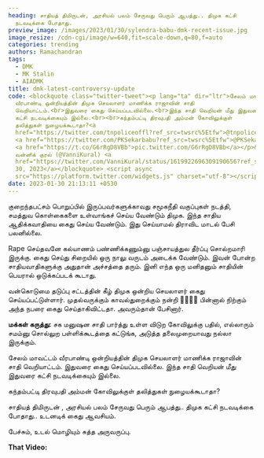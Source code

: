 ```yaml
---
heading: சாதியத் திமிருடன், அரசியல் பலம் சேருவது பெரும் ஆபத்து.. திமுக கட்சி
  நடவடிக்கை போதாது.
preview_image: /images/2023/01/30/sylendra-babu-dmk-recent-issue.jpg
image_resize: /cdn-cgi/image/w=640,fit=scale-down,q=80,f=auto
categories: trending
authors: Ramachandran
tags:
  - DMK
  - MK Stalin
  - AIADMK
title: dmk-latest-controversy-update
code: <blockquote class="twitter-tweet"><p lang="ta" dir="ltr">சேலம் மாவட்டம்
  வீரபாண்டி ஒன்றியத்தின் திமுக செயலாளர் மாணிக்க ராஜாவின் சாதி
  வெறியாட்டம்.<br>இதுவரை கைது செய்யப்படவில்லை.<br>இந்த சாதி வெறியன் மீது இதுவரை
  கட்சி நடவடிக்கையும் இல்லை.<br><br>கந்தம்பட்டி திரவுபதி அம்மன் கோவிலுக்குள்
  தலித்துகள் நுழையக்கூடாதா?<a
  href="https://twitter.com/tnpoliceoffl?ref_src=twsrc%5Etfw">@tnpoliceoffl</a>
  <a href="https://twitter.com/PKSekarbabu?ref_src=twsrc%5Etfw">@PKSekarbabu</a>
  <a href="https://t.co/G6rRgD8VBb">pic.twitter.com/G6rRgD8VBb</a></p>&mdash;
  வன்னிக் குரல் (@VanniKural) <a
  href="https://twitter.com/VanniKural/status/1619922696309190656?ref_src=twsrc%5Etfw">January
  30, 2023</a></blockquote> <script async
  src="https://platform.twitter.com/widgets.js" charset="utf-8"></script>
date: 2023-01-30 21:13:11 +0530
---
```

குறைந்தபட்சம் பொறுப்பில் இருப்பவர்களுக்காவது சமூகநீதி வகுப்புகள் நடத்தி, சமத்துவ கொள்கைகளை உள்வாங்கச் செய்ய வேண்டும் திமுக. இந்த சாதிய ஆதிக்கவாதியை கைது செய்ய வேண்டும். இது செய்யாமல் திராவிட மாடல் பேசி பலனில்லை.

Rape செய்தவனே கல்யாணம் பண்ணிக்கணும்னு பஞ்சாயத்துல தீர்ப்பு சொல்றமாரி இருக்கு. கைது செய்து சிறையில் ஒரு நாலு வருடம் அடைக்க வேண்டும். இவன் போன்ற சாதியவாதிகளுக்கு அதுதான் அச்சத்தை தரும். இனி எந்த ஒரு மனிதனும் சாதியின் பெயரால் ஒடுக்கப்படக் கூடாது. 

வன்கொடுமை தடுப்பு சட்டத்தின் கீழ் திமுக ஒன்றிய செயலாளர் கைது செய்யப்பட்டுள்ளார். முதல்வருக்கும் காவல்துறைக்கும் நன்றி 🙏🏿👏🏿
பின்னால் நிற்கும் அந்த நபரை கைது செய்தாகிவிட்டதா. அவரும்தான் பேசினார். 

**மக்கள் கருத்து:**
சக மனுஷன சாதி பார்த்து உள்ள விடுற கோவிலுக்கு பதில், எல்லாரும் சமம்னு சொல்லுற பள்ளிக்கூடத்தை கட்டுங்க, அடுத்த தலைமுறையாவது நல்லா இருக்கும்.

சேலம் மாவட்டம் வீரபாண்டி ஒன்றியத்தின் திமுக செயலாளர் மாணிக்க ராஜாவின் சாதி வெறியாட்டம்.
இதுவரை கைது செய்யப்படவில்லை.
இந்த சாதி வெறியன் மீது இதுவரை கட்சி நடவடிக்கையும் இல்லை.

கந்தம்பட்டி திரவுபதி அம்மன் கோவிலுக்குள் தலித்துகள் நுழையக்கூடாதா?

சாதியத் திமிருடன் , அரசியல் பலம் சேருவது பெரும் ஆபத்து..
திமுக கட்சி நடவடிக்கை போதாது.. உடனடிக் கைது ஆவசியம். 

பேச்சும், உடல் மொழியும் சுத்த அருவருப்பு.

**T﻿hat Video:**